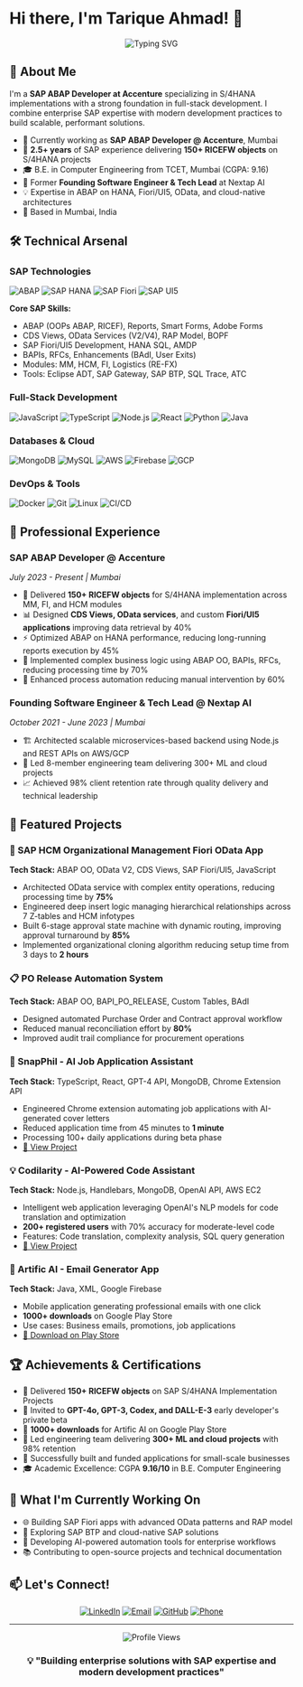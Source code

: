 # Hi there, I'm Tarique Ahmad! 👋

<div align="center">
  <img src="https://readme-typing-svg.herokuapp.com?font=Fira+Code&weight=600&size=28&duration=4000&pause=1000&color=2E9EF7&center=true&vCenter=true&random=false&width=700&lines=SAP+ABAP+Developer;Full+Stack+Developer;Cloud+%26+Backend+Specialist;Problem+Solver" alt="Typing SVG" />
</div>

## 🚀 About Me

I'm a **SAP ABAP Developer at Accenture** specializing in S/4HANA implementations with a strong foundation in full-stack development. I combine enterprise SAP expertise with modern development practices to build scalable, performant solutions.

- 🏢 Currently working as **SAP ABAP Developer @ Accenture**, Mumbai
- 💼 **2.5+ years** of SAP experience delivering **150+ RICEFW objects** on S/4HANA projects
- 🎓 B.E. in Computer Engineering from TCET, Mumbai (CGPA: 9.16)
- 🔧 Former **Founding Software Engineer & Tech Lead** at Nextap AI
- 💡 Expertise in ABAP on HANA, Fiori/UI5, OData, and cloud-native architectures
- 📍 Based in Mumbai, India

## 🛠️ Technical Arsenal

### SAP Technologies
![ABAP](https://img.shields.io/badge/ABAP-0FAAFF?style=for-the-badge&logo=sap&logoColor=white)
![SAP HANA](https://img.shields.io/badge/SAP_HANA-0FAAFF?style=for-the-badge&logo=sap&logoColor=white)
![SAP Fiori](https://img.shields.io/badge/SAP_Fiori-0FAAFF?style=for-the-badge&logo=sap&logoColor=white)
![SAP UI5](https://img.shields.io/badge/SAP_UI5-0FAAFF?style=for-the-badge&logo=sap&logoColor=white)

**Core SAP Skills:**
- ABAP (OOPs ABAP, RICEF), Reports, Smart Forms, Adobe Forms
- CDS Views, OData Services (V2/V4), RAP Model, BOPF
- SAP Fiori/UI5 Development, HANA SQL, AMDP
- BAPIs, RFCs, Enhancements (BAdI, User Exits)
- Modules: MM, HCM, FI, Logistics (RE-FX)
- Tools: Eclipse ADT, SAP Gateway, SAP BTP, SQL Trace, ATC

### Full-Stack Development
![JavaScript](https://img.shields.io/badge/JavaScript-F7DF1E?style=for-the-badge&logo=javascript&logoColor=black)
![TypeScript](https://img.shields.io/badge/TypeScript-3178C6?style=for-the-badge&logo=typescript&logoColor=white)
![Node.js](https://img.shields.io/badge/Node.js-339933?style=for-the-badge&logo=nodedotjs&logoColor=white)
![React](https://img.shields.io/badge/React-20232A?style=for-the-badge&logo=react&logoColor=61DAFB)
![Python](https://img.shields.io/badge/Python-3776AB?style=for-the-badge&logo=python&logoColor=white)
![Java](https://img.shields.io/badge/Java-ED8B00?style=for-the-badge&logo=openjdk&logoColor=white)

### Databases & Cloud
![MongoDB](https://img.shields.io/badge/MongoDB-47A248?style=for-the-badge&logo=mongodb&logoColor=white)
![MySQL](https://img.shields.io/badge/MySQL-4479A1?style=for-the-badge&logo=mysql&logoColor=white)
![AWS](https://img.shields.io/badge/AWS-232F3E?style=for-the-badge&logo=amazonaws&logoColor=white)
![Firebase](https://img.shields.io/badge/Firebase-FFCA28?style=for-the-badge&logo=firebase&logoColor=black)
![GCP](https://img.shields.io/badge/Google_Cloud-4285F4?style=for-the-badge&logo=googlecloud&logoColor=white)

### DevOps & Tools
![Docker](https://img.shields.io/badge/Docker-2496ED?style=for-the-badge&logo=docker&logoColor=white)
![Git](https://img.shields.io/badge/Git-F05032?style=for-the-badge&logo=git&logoColor=white)
![Linux](https://img.shields.io/badge/Linux-FCC624?style=for-the-badge&logo=linux&logoColor=black)
![CI/CD](https://img.shields.io/badge/CI%2FCD-2088FF?style=for-the-badge&logo=githubactions&logoColor=white)

## 💼 Professional Experience

### SAP ABAP Developer @ Accenture
*July 2023 - Present | Mumbai*
- 🎯 Delivered **150+ RICEFW objects** for S/4HANA implementation across MM, FI, and HCM modules
- 📊 Designed **CDS Views, OData services**, and custom **Fiori/UI5 applications** improving data retrieval by 40%
- ⚡ Optimized ABAP on HANA performance, reducing long-running reports execution by 45%
- 🔐 Implemented complex business logic using ABAP OO, BAPIs, RFCs, reducing processing time by 70%
- 🚀 Enhanced process automation reducing manual intervention by 60%

### Founding Software Engineer & Tech Lead @ Nextap AI
*October 2021 - June 2023 | Mumbai*
- 🏗️ Architected scalable microservices-based backend using Node.js and REST APIs on AWS/GCP
- 👥 Led 8-member engineering team delivering 300+ ML and cloud projects
- 📈 Achieved 98% client retention rate through quality delivery and technical leadership

## 🌟 Featured Projects

### 🏢 SAP HCM Organizational Management Fiori OData App
**Tech Stack:** ABAP OO, OData V2, CDS Views, SAP Fiori/UI5, JavaScript
- Architected OData service with complex entity operations, reducing processing time by **75%**
- Engineered deep insert logic managing hierarchical relationships across 7 Z-tables and HCM infotypes
- Built 6-stage approval state machine with dynamic routing, improving approval turnaround by **85%**
- Implemented organizational cloning algorithm reducing setup time from 3 days to **2 hours**

### 📋 PO Release Automation System
**Tech Stack:** ABAP OO, BAPI_PO_RELEASE, Custom Tables, BAdI
- Designed automated Purchase Order and Contract approval workflow
- Reduced manual reconciliation effort by **80%**
- Improved audit trail compliance for procurement operations

### 🤖 SnapPhil - AI Job Application Assistant
**Tech Stack:** TypeScript, React, GPT-4 API, MongoDB, Chrome Extension API
- Engineered Chrome extension automating job applications with AI-generated cover letters
- Reduced application time from 45 minutes to **1 minute**
- Processing 100+ daily applications during beta phase
- [🔗 View Project](https://github.com/yourusername/snapphil)

### 💡 Codilarity - AI-Powered Code Assistant
**Tech Stack:** Node.js, Handlebars, MongoDB, OpenAI API, AWS EC2
- Intelligent web application leveraging OpenAI's NLP models for code translation and optimization
- **200+ registered users** with 70% accuracy for moderate-level code
- Features: Code translation, complexity analysis, SQL query generation
- [🔗 View Project](https://github.com/tariqueahmad275/codilarity)

### 📧 Artific AI - Email Generator App
**Tech Stack:** Java, XML, Google Firebase
- Mobile application generating professional emails with one click
- **1000+ downloads** on Google Play Store
- Use cases: Business emails, promotions, job applications
- [🔗 Download on Play Store](https://play.google.com/store/apps/details?id=com.artific.ai)

## 🏆 Achievements & Certifications

- 🎯 Delivered **150+ RICEFW objects** on SAP S/4HANA Implementation Projects
- 🤝 Invited to **GPT-4o, GPT-3, Codex, and DALL-E-3** early developer's private beta
- 📱 **1000+ downloads** for Artific AI on Google Play Store
- 👥 Led engineering team delivering **300+ ML and cloud projects** with 98% retention
- 💼 Successfully built and funded applications for small-scale businesses
- 🎓 Academic Excellence: CGPA **9.16/10** in B.E. Computer Engineering

## 🔧 What I'm Currently Working On

- 🌐 Building SAP Fiori apps with advanced OData patterns and RAP model
- 🚀 Exploring SAP BTP and cloud-native SAP solutions
- 🤖 Developing AI-powered automation tools for enterprise workflows
- 📚 Contributing to open-source projects and technical documentation

## 📫 Let's Connect!

<div align="center">
  
[![LinkedIn](https://img.shields.io/badge/LinkedIn-0077B5?style=for-the-badge&logo=linkedin&logoColor=white)](https://linkedin.com/in/tariqueahmad5)
[![Email](https://img.shields.io/badge/Email-D14836?style=for-the-badge&logo=gmail&logoColor=white)](mailto:tarique.ahmad275@gmail.com)
[![GitHub](https://img.shields.io/badge/GitHub-100000?style=for-the-badge&logo=github&logoColor=white)](https://github.com/tariqueahmad275)
[![Phone](https://img.shields.io/badge/Phone-25D366?style=for-the-badge&logo=whatsapp&logoColor=white)](tel:+918530109694)

</div>

---

<div align="center">
  <img src="https://komarev.com/ghpvc/?username=tariqueahmad275&color=blueviolet&style=for-the-badge" alt="Profile Views" />
</div>

<div align="center">
  
### 💡 "Building enterprise solutions with SAP expertise and modern development practices"

</div>
